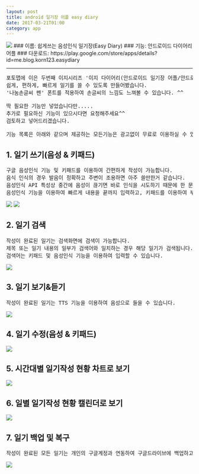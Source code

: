 ```yaml
---
layout: post
title: android 일기장 어플 easy diary
date: 2017-03-21T01:00
category: app
---
```


<img class="fit image" src="/images/post/app_easydiary01.png">
### 이름: 쉽게쓰는 음성인식 일기장(Easy Diary)
### 기능: 안드로이드 다이어리 어플
### 다운로드: https://play.google.com/store/apps/details?id=me.blog.korn123.easydiary

---

<pre>
포토맵에 이은 두번째 이지시리즈 '이지 다이어리(안드로이드 일기장 어플/안드로이드 다이어리 어플)'입니다.
쉽게, 편하게, 빠르게 일기를 쓸 수 있도록 만들어봤습니다.
'나눔손글씨 펜' 폰트를 적용하여 손글씨의 느낌도 느껴볼 수 있습니다. ^^

딱 필요한 기능만 넣었습니다만.....
추가로 필요하신 기능이 있으시다면 요청해주세요^^
검토하고 넣어드리겠습니다.

기능 목록은 아래와 같으며 제공하는 모든기능은 광고없이 무료로 이용하실 수 있습니다.
</pre>


## 1. 일기 쓰기(음성 & 키패드)
<pre>
구글 음성인식 기능 및 키패드를 이용하여 간편하게 작성이 가능합니다.
음식 인식의 경우 발음이 정확하고 주변이 조용하면 아주 쓸만한거 같습니다.
음성인식 API 특성상 중간에 음성이 끊기면 바로 인식을 시도하기 때문에 한 문장씩 끊어서 입력하는것이 효율적입니다.
음성인식 기능을 이용하여 빠르게 내용을 끝까지 입력하고, 키패드를 이용하여 부분적으로 수정하면 빠르고 간편하게 일기를 적을 수 있습니다.
</pre>
<img class="fit image" src="/images/post/app_easydiary02_01.png">
<img class="fit image" src="/images/post/app_easydiary02_02.png">

## 2. 일기 검색
<pre>
작성이 완료된 일기는 검색화면에 검색이 가능합니다.
제목 또는 일기 내용의 일부가 검색어와 일치하는 경우 해당 일기가 검색됩니다.
검색어는 키패드 및 음성인식 기능을 이용하여 입력할 수 있습니다.
</pre>
<img class="fit image" src="/images/post/app_easydiary03.png">

## 3. 일기 보기&듣기
<pre>
작성이 완료된 일기는 TTS 기능을 이용하여 음성으로 들을 수 있습니다.
</pre>
<img class="fit image" src="/images/post/app_easydiary04.png">

## 4. 일기 수정(음성 & 키패드)
<img class="fit image" src="/images/post/app_easydiary05.png">

## 5. 시간대별 일기작성 현황 차트로 보기
<img class="fit image" src="/images/post/app_easydiary07.png">

## 6. 일별 일기작성 현황 캘린더로 보기
<img class="fit image" src="/images/post/app_easydiary08.png">

## 7. 일기 백업 및 복구
<pre>
작성이 완료된 모든 일기는 개인의 구글계정과 연동하여 구글드라이브에 백업하고 다른 디바이스에서 복구할 수 있습니다.
</pre>
<img class="fit image" src="/images/post/app_easydiary06.png">





